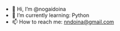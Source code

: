 - 👋 Hi, I’m @nogaidoina
- 🌱 I’m currently learning: Python
- 📫 How to reach me: nndoina@gmail.com
             


<!---
nogaidoina/nogaidoina is a ✨ special ✨ repository because its `README.md` (this file) appears on your GitHub profile.
You can click the Preview link to take a look at your changes.
--->
